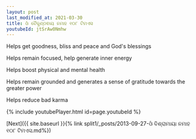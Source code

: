 ```yaml
---
layout: post
last_modified_at: 2021-03-30
title: ଓଁ ବୈକୁଣ୍ଠଵାୟ ନମାହ ୧୦୮ ଟିମଏସ
youtubeId: jtSrAw0Nmhw
---
```

 
 
Helps get goodness, bliss and peace and God's blessings
 
Helps remain focused, help generate inner energy 
 
Helps boost physical and mental health 
 
Helps remain grounded and generates a sense of gratitude towards the greater power 
 
Helps reduce bad karma
 
 
 
 


{% include youtubePlayer.html id=page.youtubeId %}
 
[Next]({{ site.baseurl }}{% link  split1/_posts/2013-09-27-ଓଁ ବିଶ୍ରାମାୟା ନମାହ ୧୦୮ ଟିମଏସ.md%})
 
